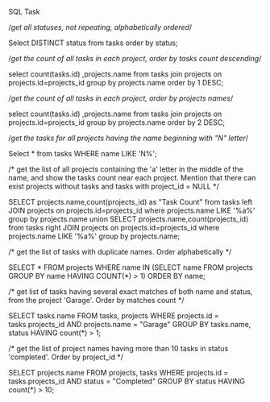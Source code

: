 SQL Task

/*get all statuses, not repeating, alphabetically ordered*/

Select DISTINCT status from tasks 
order by status;

/*get the count of all tasks in each project, order by tasks count
descending*/

select count(tasks.id) ,projects.name from
tasks join projects on projects.id=projects_id
group by projects.name
order by 1 DESC;

/*get the count of all tasks in each project, order by projects
names*/

select count(tasks.id) ,projects.name from
tasks join projects on projects.id=projects_id
group by projects.name
order by 2 DESC;

/*get the tasks for all projects having the name beginning with
"N" letter*/

Select * from tasks
WHERE name LIKE 'N%';

/* get the list of all projects containing the 'a' letter in the middle of
the name, and show the tasks count near each project. Mention
that there can exist projects without tasks and tasks with
project_id = NULL */

SELECT projects.name,count(projects_id) as "Task Count"
from
tasks left JOIN projects on projects.id=projects_id
where projects.name LIKE '%a%'
group by projects.name
union
SELECT projects.name,count(projects_id)
from
tasks right JOIN projects on projects.id=projects_id
where projects.name LIKE '%a%'
group by projects.name;

/* get the list of tasks with duplicate names. Order alphabetically */

SELECT 
	*
FROM 
	projects
WHERE 
	name IN (SELECT name FROM projects GROUP BY name HAVING COUNT(*) > 1)
ORDER BY
	name;
  
/* get list of tasks having several exact matches of both name and
status, from the project 'Garage'. Order by matches count */

SELECT tasks.name 
	FROM tasks, projects 
	WHERE projects.id = tasks.projects_id 
	AND projects.name = "Garage" 
	GROUP BY tasks.name, status
	HAVING count(*) > 1;
  
/* get the list of project names having more than 10 tasks in status
'completed'. Order by project_id */

SELECT projects.name 
	FROM projects, tasks 
	WHERE projects.id = tasks.projects_id 
	AND status = "Completed" 
	GROUP BY status
	HAVING count(*) > 10;
